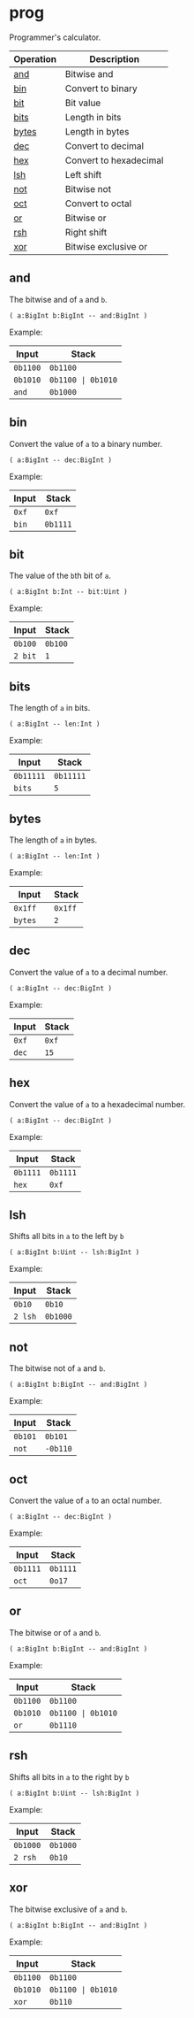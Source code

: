 # prog

<!-- eval: use prog -->

Programmer's calculator.

<!-- index -->

| Operation               | Description
|-------------------------|-----------------------
| [and](#and)             | Bitwise and
| [bin](#bin)             | Convert to binary
| [bit](#bit)             | Bit value
| [bits](#bits)           | Length in bits
| [bytes](#bytes)         | Length in bytes
| [dec](#dec)             | Convert to decimal
| [hex](#hex)             | Convert to hexadecimal
| [lsh](#lsh)             | Left shift
| [not](#not)             | Bitwise not
| [oct](#oct)             | Convert to octal
| [or](#or)               | Bitwise or
| [rsh](#rsh)             | Right shift
| [xor](#xor)             | Bitwise exclusive or


## and

The bitwise and of `a` and `b`.

    ( a:BigInt b:BigInt -- and:BigInt )

Example:

<!-- test: and -->

| Input       | Stack
|-------------|-------------|
| `0b1100`    | `0b1100`
| `0b1010`    | `0b1100 \| 0b1010`
| `and`       | `0b1000`

## bin

Convert the value of `a` to a binary number.

    ( a:BigInt -- dec:BigInt )

Example:

<!-- test: bin -->

| Input       | Stack
|-------------|-------------|
| `0xf`       | `0xf`
| `bin`       | `0b1111`


## bit

The value of the `b`th bit of `a`.

    ( a:BigInt b:Int -- bit:Uint )

Example:

<!-- test: bit -->

| Input       | Stack
|-------------|-------------|
| `0b100`     | `0b100`
| `2 bit`     | `1`


## bits

The length of `a` in bits.

    ( a:BigInt -- len:Int )

Example:

<!-- test: bits -->

| Input       | Stack
|-------------|-------------|
| `0b11111`   | `0b11111`
| `bits`      | `5`


## bytes

The length of `a` in bytes.

    ( a:BigInt -- len:Int )

Example:

<!-- test: bytes -->

| Input       | Stack
|-------------|-------------|
| `0x1ff  `   | `0x1ff`
| `bytes`     | `2`


## dec

Convert the value of `a` to a decimal number.

    ( a:BigInt -- dec:BigInt )

Example:

<!-- test: dec -->

| Input       | Stack
|-------------|-------------|
| `0xf`       | `0xf`
| `dec`       | `15`


## hex

Convert the value of `a` to a hexadecimal number.

    ( a:BigInt -- dec:BigInt )

Example:

<!-- test: hex -->

| Input       | Stack
|-------------|-------------|
| `0b1111`    | `0b1111`
| `hex`       | `0xf`

## lsh

Shifts all bits in `a` to the left by `b`

    ( a:BigInt b:Uint -- lsh:BigInt )

Example:

<!-- test: lsh -->

| Input       | Stack
|-------------|-------------|
| `0b10`      | `0b10`
| `2 lsh`     | `0b1000`


## not

The bitwise not of `a` and `b`.

    ( a:BigInt b:BigInt -- and:BigInt )

Example:

<!-- test: not -->

| Input       | Stack
|-------------|-------------|
| `0b101`     | `0b101`
| `not`       | `-0b110`


## oct

Convert the value of `a` to an octal number.

    ( a:BigInt -- dec:BigInt )

Example:

<!-- test: oct -->

| Input       | Stack
|-------------|-------------|
| `0b1111`    | `0b1111`
| `oct`       | `0o17`


## or

The bitwise or of `a` and `b`.

    ( a:BigInt b:BigInt -- and:BigInt )

Example:

<!-- test: or -->

| Input       | Stack
|-------------|-------------|
| `0b1100`    | `0b1100`
| `0b1010`    | `0b1100 \| 0b1010`
| `or`        | `0b1110`


## rsh

Shifts all bits in `a` to the right by `b`

    ( a:BigInt b:Uint -- lsh:BigInt )

Example:

<!-- test: rsh -->

| Input       | Stack
|-------------|-------------|
| `0b1000`    | `0b1000`
| `2 rsh`     | `0b10`


## xor

The bitwise exclusive of `a` and `b`.

    ( a:BigInt b:BigInt -- and:BigInt )

Example:

<!-- test: xor -->

| Input       | Stack
|-------------|-------------|
| `0b1100`    | `0b1100`
| `0b1010`    | `0b1100 \| 0b1010`
| `xor`       | `0b110`





